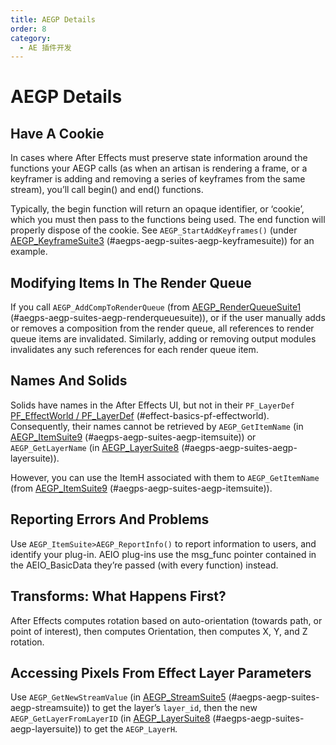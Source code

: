 ```yaml
---
title: AEGP Details
order: 8
category:
  - AE 插件开发
---
```


# AEGP Details

## Have A Cookie

In cases where After Effects must preserve state information around the functions your AEGP calls (as when an artisan is rendering a frame, or a keyframer is adding and removing a series of keyframes from the same stream), you’ll call begin() and end() functions.

Typically, the begin function will return an opaque identifier, or ‘cookie’, which you must then pass to the functions being used. The end function will properly dispose of the cookie. See `AEGP_StartAddKeyframes()` (under [AEGP_KeyframeSuite3](aegp-suites.html) (#aegps-aegp-suites-aegp-keyframesuite)) for an example.

## Modifying Items In The Render Queue

If you call `AEGP_AddCompToRenderQueue` (from [AEGP_RenderQueueSuite1](aegp-suites.html) (#aegps-aegp-suites-aegp-renderqueuesuite)), or if the user manually adds or removes a composition from the render queue, all references to render queue items are invalidated. Similarly, adding or removing output modules invalidates any such references for each render queue item.

## Names And Solids

Solids have names in the After Effects UI, but not in their `PF_LayerDef` [PF_EffectWorld / PF_LayerDef](../effect-basics/PF_EffectWorld.html) (#effect-basics-pf-effectworld). Consequently, their names cannot be retrieved by `AEGP_GetItemName` (in [AEGP_ItemSuite9](aegp-suites.html) (#aegps-aegp-suites-aegp-itemsuite)) or `AEGP_GetLayerName` (in [AEGP_LayerSuite8](aegp-suites.html) (#aegps-aegp-suites-aegp-layersuite)).

However, you can use the ItemH associated with them to `AEGP_GetItemName` (from [AEGP_ItemSuite9](aegp-suites.html) (#aegps-aegp-suites-aegp-itemsuite)).

## Reporting Errors And Problems

Use `AEGP_ItemSuite>AEGP_ReportInfo()` to report information to users, and identify your plug-in. AEIO plug-ins use the msg_func pointer contained in the AEIO_BasicData they’re passed (with every function) instead.

## Transforms: What Happens First?

After Effects computes rotation based on auto-orientation (towards path, or point of interest), then computes Orientation, then computes X, Y, and Z rotation.

## Accessing Pixels From Effect Layer Parameters

Use `AEGP_GetNewStreamValue` (in [AEGP_StreamSuite5](aegp-suites.html) (#aegps-aegp-suites-aegp-streamsuite)) to get the layer’s `layer_id`, then the new `AEGP_GetLayerFromLayerID` (in [AEGP_LayerSuite8](aegp-suites.html) (#aegps-aegp-suites-aegp-layersuite)) to get the `AEGP_LayerH`.
